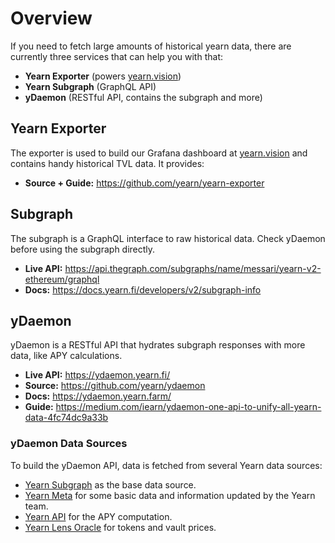 # Overview

If you need to fetch large amounts of historical yearn data, there are currently three services that can help you with that:

- **Yearn Exporter** (powers [yearn.vision](https://yearn.vision/))
- **Yearn Subgraph** (GraphQL API)
- **yDaemon** (RESTful API, contains the subgraph and more)

## Yearn Exporter

The exporter is used to build our Grafana dashboard at [yearn.vision](https://yearn.vision/) and contains handy historical TVL data. It provides:

- **Source + Guide:** https://github.com/yearn/yearn-exporter

## Subgraph

The subgraph is a GraphQL interface to raw historical data. Check yDaemon before using the subgraph directly.

- **Live API:** https://api.thegraph.com/subgraphs/name/messari/yearn-v2-ethereum/graphql
- **Docs:** https://docs.yearn.fi/developers/v2/subgraph-info

## yDaemon

yDaemon is a RESTful API that hydrates subgraph responses with more data, like APY calculations.

- **Live API:** https://ydaemon.yearn.fi/
- **Source:** https://github.com/yearn/ydaemon
- **Docs:** https://ydaemon.yearn.farm/
- **Guide:** https://medium.com/iearn/ydaemon-one-api-to-unify-all-yearn-data-4fc74dc9a33b

### yDaemon Data Sources

To build the yDaemon API, data is fetched from several Yearn data sources:
- [Yearn Subgraph](https://thegraph.com/explorer/subgraph?id=5xMSe3wTNLgFQqsAc5SCVVwT4MiRb5AogJCuSN9PjzXF) as the base data source.
- [Yearn Meta](https://github.com/yearn/yearn-meta) for some basic data and information updated by the Yearn team.
- [Yearn API](https://api.yearn.fi/) for the APY computation.
- [Yearn Lens Oracle](https://etherscan.io/address/0xca11bde05977b3631167028862be2a173976ca11) for tokens and vault prices.
